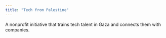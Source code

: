 ```yaml
---
title: "Tech from Palestine"
---
```


A nonprofit initiative that trains tech talent in Gaza and connects them with companies.
